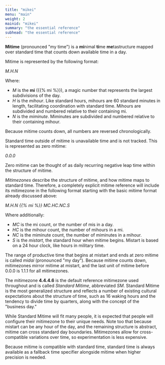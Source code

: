 ```yaml
---
title: "mikei"
menu: "main"
weight: 2 
mainid: "mikei"
summary: "the essential reference"
subhead: "the essential reference"
---
```


**Mitime** (pronounced "my time") is a **mi**nimal **ti**me **me**tastructure mapped over standard time that counts down available time in a day.

Mitime is represented by the following format:  

*M.H.N* 

Where:
- *M* is the **mi** ({{% mi %}}), a magic number that represents the largest subdivisions of the day.
- *H* is the *mihour*. Like standard hours, mihours are 60 standard minutes in length, facilitating coordination with standard time. Mihours are subdivided and numbered relative to their containing mi.
- *N* is the *miminute*. Miminutes are subdivided and numbered relative to their containing mihour. 

Because mitime counts down, all numbers are reversed chronologically.

Standard time outside of mitime is unavailable time and is not tracked. This is represented as zero mitime:

*0.0.0*

Zero mitime can be thought of as daily recurring negative leap time within the structure of mitime.

*Mitimezones* describe the structure of mitime, and how mitime maps to standard time. Therefore, a completely explicit mitime reference will include its mitimezone in the following format starting with the basic mitime format already discussed above:

*M.H.N {{% mi %}} MC.HC.NC.S* 

Where additionally:
- *MC* is the mi count, or the number of mis in a day.
- *HC* is the mihour count, the number of mihours in a mi.
- *NC* is the miminute count, the number of miminutes in a mihour.
- *S* is the *mistart*, the standard hour  when mitime begins. Mistart is based on a 24 hour clock, like hours in military time.  

The range of productive time that begins at mistart and ends at zero mitime is called *midai* (pronounced "my day"). Because mitime counts down, mitimezones mirror mitime at mistart, and the last unit of mitime before 0.0.0 is 1.1.1 for all mitimezones. 

The mitimezone **4.4.4.6** is the default reference mitimezone used throughout and is called *Standard Mitime*, abbreviated *SM*. Standard Mitime is the most generalized structure and reflects a number of existing cultural expectations about the structure of time, such as 16 waking hours and the tendency to divide time by quarters, along with the concept of the "business day." 

While Standard Mitime will fit many people, it is expected that people will configure their mitimezone to their unique needs. Note too that because mistart can be any hour of the day, and the remaining structure is abstract, mitime can cross standard day boundaries. Mitimezones allow for cross-compatible variations over time, so experimentation is less expensive.

Because mitime is compatible with standard time, standard time is always available as a fallback time specifier alongside mitime when higher precision is needed.


